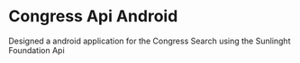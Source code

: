 # Congress Api Android
Designed a android application for the Congress Search using the Sunlinght Foundation Api
